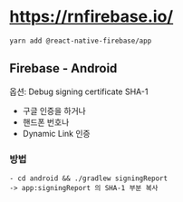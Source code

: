 # https://rnfirebase.io/
```
yarn add @react-native-firebase/app
```


## Firebase - Android
옵션: Debug signing certificate SHA-1
- 구글 인증을 하거나
- 핸드폰 번호나
- Dynamic Link 인증

### 방법
```
- cd android && ./gradlew signingReport
-> app:signingReport 의 SHA-1 부분 복사
```
